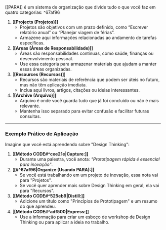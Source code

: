 [[PARA]] é um sistema de organização que divide tudo o que você faz em quatro categorias: ^67af96

1. **[[Projects (Projetos)]]**
    - Projetos são objetivos com um prazo definido, como “Escrever relatório anual” ou “Planejar viagem de férias”.
    - Armazene aqui informações relacionadas ao andamento de tarefas específicas.
2. **[[Areas (Áreas de Responsabilidade)]]**
    - Áreas são responsabilidades contínuas, como saúde, finanças ou desenvolvimento pessoal.
    - Use essa categoria para armazenar materiais que ajudam a manter essas áreas organizadas.
3. **[[Resources (Recursos)]]**
    - Recursos são materiais de referência que podem ser úteis no futuro, mas não têm aplicação imediata.
    - Inclua aqui livros, artigos, citações ou ideias interessantes.
4. **[[Archive (Arquivo)]]**
    - Arquivo é onde você guarda tudo que já foi concluído ou não é mais relevante.
    - Mantenha isso separado para evitar confusão e facilitar futuras consultas.

---

### **Exemplo Prático de Aplicação**

Imagine que você está aprendendo sobre "Design Thinking":

1. **[[Método CODE#^cee21e|Capture:]]**
    - Durante uma palestra, você anota: _"Prototipagem rápida é essencial para inovação"_.
2. **[[#^67af96|Organize (Usando PARA):]]**
    - Se você está trabalhando em um projeto de inovação, essa nota vai para "Projetos".
    - Se você quer aprender mais sobre Design Thinking em geral, ela vai para "Recursos".
3. **[[Método CODE#^525eb9|Distill:]]**
    - Adicione um título como "Princípios de Prototipagem" e um resumo do que aprendeu.
4. **[[Método CODE#^adf500|Express:]]**
    - Use a informação para criar um esboço de workshop de Design Thinking ou para aplicar a ideia no trabalho.